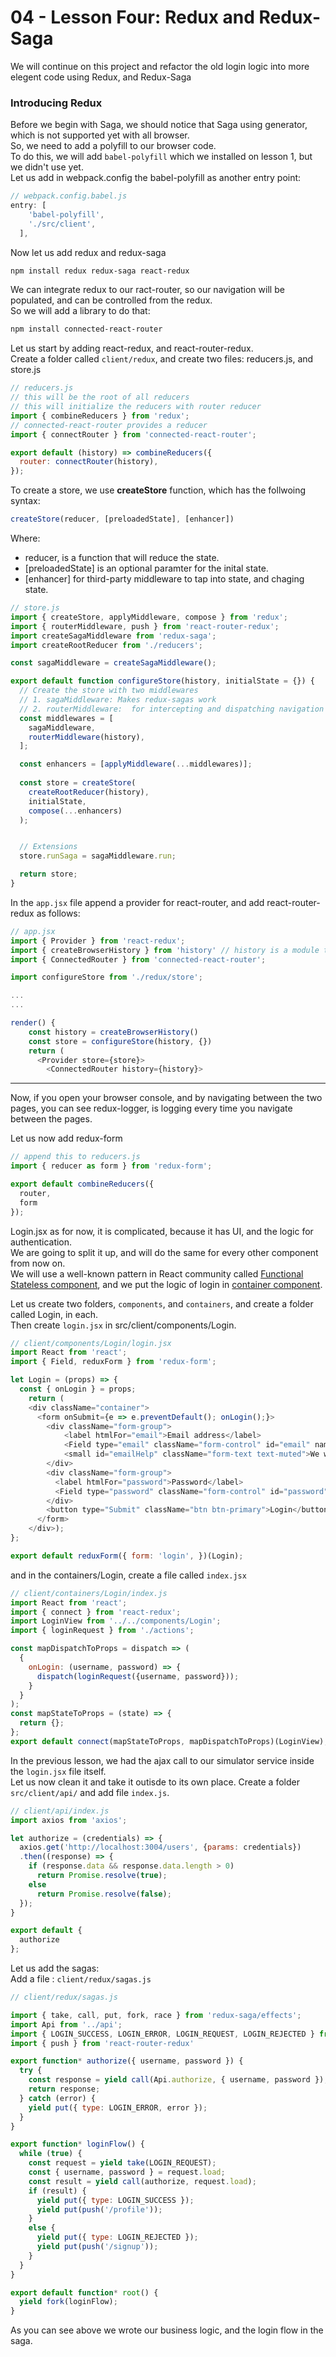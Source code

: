 # 04 - Lesson Four: Redux and Redux-Saga

We will continue on this project and refactor the old login logic into more elegent code using Redux, and Redux-Saga

### Introducing Redux ###

Before we begin with Saga, we should notice that Saga using generator, which is not supported yet with all browser.  
So, we need to add a polyfill to our browser code.  
To do this, we will add `babel-polyfill` which we installed on lesson 1, but we didn't use yet.  
Let us add in webpack.config the babel-polyfill as another entry point:  

```javascript
// webpack.config.babel.js
entry: [
    'babel-polyfill',
    './src/client',
  ],
```
Now let us add redux and redux-saga

```sh
npm install redux redux-saga react-redux
```

We can integrate redux to our ract-router, so our navigation will be populated, and can be controlled from the redux.  
So we will add a library to do that:  

```sh
npm install connected-react-router
```


Let us start by adding react-redux, and react-router-redux.  
Create a folder called `client/redux`, and create two files: reducers.js, and store.js

```javascript
// reducers.js
// this will be the root of all reducers
// this will initialize the reducers with router reducer
import { combineReducers } from 'redux';
// connected-react-router provides a reducer
import { connectRouter } from 'connected-react-router';

export default (history) => combineReducers({
  router: connectRouter(history),
});
```

To create a store, we use **createStore** function, which has the follwoing syntax:

```javascript
createStore(reducer, [preloadedState], [enhancer])
```

Where:  

* reducer, is a function that will reduce the state.  
* [preloadedState] is an optional paramter for the inital state.
* [enhancer] for third-party middleware to tap into state, and chaging state.

```javascript
// store.js
import { createStore, applyMiddleware, compose } from 'redux';
import { routerMiddleware, push } from 'react-router-redux';
import createSagaMiddleware from 'redux-saga';
import createRootReducer from './reducers';

const sagaMiddleware = createSagaMiddleware();

export default function configureStore(history, initialState = {}) {
  // Create the store with two middlewares
  // 1. sagaMiddleware: Makes redux-sagas work
  // 2. routerMiddleware:  for intercepting and dispatching navigation actions
  const middlewares = [
    sagaMiddleware,
    routerMiddleware(history),
  ];

  const enhancers = [applyMiddleware(...middlewares)]; 
  
  const store = createStore(
    createRootReducer(history),
    initialState,
    compose(...enhancers)
  );


  // Extensions
  store.runSaga = sagaMiddleware.run;

  return store;
}

```
In the `app.jsx` file append a provider for react-router, and add react-router-redux as follows:

```javascript
// app.jsx
import { Provider } from 'react-redux';
import { createBrowserHistory } from 'history' // history is a module that is a dependency of react-router-dom
import { ConnectedRouter } from 'connected-react-router';

import configureStore from './redux/store';

...
...

render() {
    const history = createBrowserHistory()
    const store = configureStore(history, {})
    return (
      <Provider store={store}>
        <ConnectedRouter history={history}>
```

------------------------------------------------------


Now, if you open your browser console, and by navigating between the two pages, you can see redux-logger, is logging every time you navigate between the pages.  
  

Let us now add redux-form

```javascript
// append this to reducers.js
import { reducer as form } from 'redux-form';

export default combineReducers({
  router,
  form
});
```
Login.jsx as for now, it is complicated, because it has UI, and the logic for authentication.  
We are going to split it up, and will do the same for every other component from now on.  
We will use a well-known pattern in React community called [Functional Stateless component](https://reactjs.org/docs/components-and-props.html), and we put the logic of login in [container component](https://medium.com/@learnreact/container-components-c0e67432e005).  

Let us create two folders, `components`, and `containers`, and create a folder called Login, in each.  
Then create `login.jsx` in src/client/components/Login.  

```javascript
// client/components/Login/login.jsx
import React from 'react';
import { Field, reduxForm } from 'redux-form';

let Login = (props) => {
  const { onLogin } = props;
    return (
    <div className="container">
      <form onSubmit={e => e.preventDefault(); onLogin();}>
        <div className="form-group">
            <label htmlFor="email">Email address</label>
            <Field type="email" className="form-control" id="email" name="email" component="input" aria-describedby="emailHelp" placeholder="Enter email" />
            <small id="emailHelp" className="form-text text-muted">We will never share your email with anyone else.</small>
        </div>
        <div className="form-group">
          <label htmlFor="password">Password</label>
          <Field type="password" className="form-control" id="password" name="password" placeholder="Password" component="input"/>
        </div>
        <button type="Submit" className="btn btn-primary">Login</button>
      </form>
    </div>);
};

export default reduxForm({ form: 'login', })(Login);
```

and in the containers/Login, create a file called `index.jsx`

```javascript
// client/containers/Login/index.js
import React from 'react';
import { connect } from 'react-redux';
import LoginView from '../../components/Login';
import { loginRequest } from './actions';

const mapDispatchToProps = dispatch => (
  {
    onLogin: (username, password) => {
      dispatch(loginRequest({username, password}));
    }
  }
);
const mapStateToProps = (state) => {
  return {};
};
export default connect(mapStateToProps, mapDispatchToProps)(LoginView);
```
In the previous lesson, we had the ajax call to our simulator service inside the `login.jsx` file itself.  
Let us now clean it and take it outisde to its own place. Create a folder `src/client/api/` and add file `index.js`.  

```javascript
// client/api/index.js
import axios from 'axios';

let authorize = (credentials) => {
  axios.get('http://localhost:3004/users', {params: credentials})
  .then((response) => {
    if (response.data && response.data.length > 0)
      return Promise.resolve(true);
    else
      return Promise.resolve(false);
  });
}

export default {
  authorize
};
```

Let us add the sagas:  
Add a file : `client/redux/sagas.js`

```javascript
// client/redux/sagas.js

import { take, call, put, fork, race } from 'redux-saga/effects';
import Api from '../api';
import { LOGIN_SUCCESS, LOGIN_ERROR, LOGIN_REQUEST, LOGIN_REJECTED } from './constants';
import { push } from 'react-router-redux'

export function* authorize({ username, password }) {
  try {
    const response = yield call(Api.authorize, { username, password });
    return response;
  } catch (error) {
    yield put({ type: LOGIN_ERROR, error });
  }
}

export function* loginFlow() {
  while (true) {
    const request = yield take(LOGIN_REQUEST);
    const { username, password } = request.load;
    const result = yield call(authorize, request.load);
    if (result) {
      yield put({ type: LOGIN_SUCCESS });
      yield put(push('/profile'));
    }
    else {
      yield put({ type: LOGIN_REJECTED });
      yield put(push('/signup'));
    }
  }
}

export default function* root() {
  yield fork(loginFlow);
}

```
As you can see above we wrote our business logic, and the login flow in the saga.
